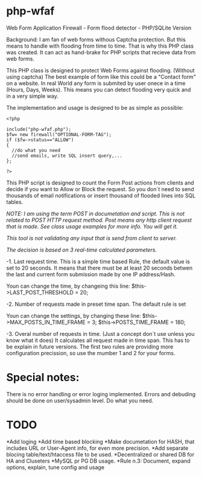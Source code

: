 php-wfaf
========

Web Form Application Firewall - Form flood detector - PHP/SQLite Version

Background:
I am fan of web forms withous Captcha protection. But this means to handle with flooding from time to time.
That is why this PHP class was created. It can act as hand-brake for PHP scripts that recieve data from web forms.

This PHP class is designed to protect Web Forms against flooding. (Without using captcha)
The best example of form like this could be a "Contact form" on a website. In real World
any form is submited by user onece in a time (Hours, Days, Weeks).
This means you can detect flooding very quick and in a very simple way.

The implementation and usage is designed to be as simple as possible:

```
<?php

include("php-wfaf.php");
$fw= new firewall("OPTIONAL-FORM-TAG");
if ($fw->status=="ALLOW")
{
  //do what you need
  //send emails, write SQL insert query,...
};

?>
```

This PHP script is designed to count the Form Post actions from clients and decide if you want
to Allow or Block the request. So you don`t need to send thousands of email notifications or insert thousand of flooded lines into SQL tables.


*NOTE: I am using the term POST in documetation and script. This is not related to POST HTTP request method.
Post means any http client request that is made. See class usage examples for more info. You will get it.*

*This tool is not validating any input that is send from client to server.*

*The decision is based on 3 real-time calculated parameters.*

-1. Last request time.
This is a simple time based Rule, the default value is set to 20 seconds. It means that there
must be at least 20 seconds betwen the last and current form submission made by one IP address/Hash.

Youn can change the time, by changeing this line:
$this->LAST_POST_THRESHOLD     = 20;

-2. Number of requests made in preset time span.
The default rule is set 

Youn can change the settings, by changing these line:
$this->MAX_POSTS_IN_TIME_FRAME = 3;
$this->POSTS_TIME_FRAME        = 180;


-3. Overal number of requests in time. (Just a concept don`t use unless you know what it does)
It calculates all request made in time span. This has to be explain in future versions.
The first two rules are providing more configuration precission, so use the mumber 1 and 2 for your forms.



Special notes:
==============
There is no error handling or error loging implemented. Errors and debuding should be
done on user/sysadmin level. Do what you need.


TODO
====
*Add loging
*Add time based blocking
*Make documetation for HASH, that includes URL or User-Agent info, for even more precision.
*Add separate blocing table/text/htaccess file to be used.
*Decentralized or shared DB for HA and Cluseters
*MySQL pr PG DB usage.
*Rule n.3: Document, expand options, explain, tune config and usage




